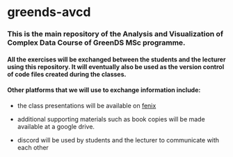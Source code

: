 # greends-avcd

### This is the main repository of the Analysis and Visualization of Complex Data Course of GreenDS MSc programme.
#### All the exercises will be exchanged between the students and the lecturer using this repository. It will eventually also be used as the version control of code files created during the classes.

#### Other platforms that we will use to exchange information include:

- the class presentations will be available on [fenix](https://fenix.isa.ulisboa.pt/)

- additional supporting materials such as book copies will be made available at a google drive.

- discord will be used by students and the lecturer to communicate with each other
